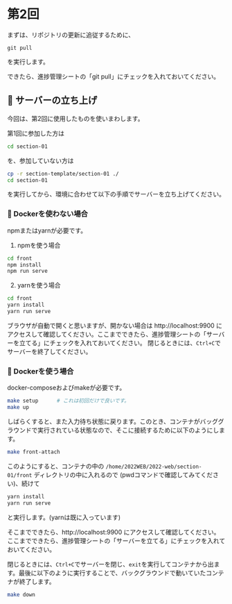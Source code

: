 # 第2回

まずは、リポジトリの更新に追従するために、

```
git pull
```

を実行します。

できたら、進捗管理シートの「git pull」にチェックを入れておいてください。

## 🔨 サーバーの立ち上げ

今回は、第2回に使用したものを使いまわします。

第1回に参加した方は

```bash
cd section-01
```

を、参加していない方は

```bash
cp -r section-template/section-01 ./
cd section-01
```

を実行してから、環境に合わせて以下の手順でサーバーを立ち上げてください。

### 💪 Dockerを使わない場合

npmまたはyarnが必要です。

1. npmを使う場合

```bash
cd front
npm install
npm run serve
```

2. yarnを使う場合

```bash
cd front
yarn install
yarn run serve
```

ブラウザが自動で開くと思いますが、開かない場合は http://localhost:9900 にアクセスして確認してください。ここまでできたら、進捗管理シートの「サーバーを立てる」にチェックを入れておいてください。
閉じるときには、`Ctrl+C`でサーバーを終了してください。

### 🐳 Dockerを使う場合

docker-composeおよびmakeが必要です。

```bash
make setup      # これは初回だけで良いです。
make up
```

しばらくすると、また入力待ち状態に戻ります。このとき、コンテナがバッググラウンドで実行されている状態なので、そこに接続するために以下のようにします。

```bash
make front-attach
```

このようにすると、コンテナの中の `/home/2022WEB/2022-web/section-01/front` ディレクトリの中に入れるので (pwdコマンドで確認してみてください)、続けて

```bash
yarn install
yarn run serve
```

と実行します。(yarnは既に入っています)

そこまでできたら、http://localhost:9900 にアクセスして確認してください。ここまでできたら、進捗管理シートの「サーバーを立てる」にチェックを入れておいてください。

閉じるときには、`Ctrl+C`でサーバーを閉じ、`exit`を実行してコンテナから出ます。最後に以下のように実行することで、バックグラウンドで動いていたコンテナが終了します。

```bash
make down
```

